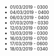 * 01/03/2019 - 0300
* 04/03/2019 - 0400
* 06/03/2019 - 0400
* 07/03/2019 - 0330
* 12/03/2019 - 0300
* 13/03/2019 - 0300
* 16/03/2019 - 0700
* 17/03/2019 - 0600
* 18/03/2019 - 0340
